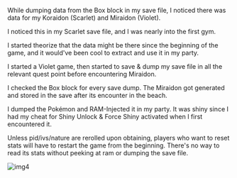 While dumping data from the Box block in my save file, I noticed there was data for my Koraidon (Scarlet) and Miraidon (Violet).

I noticed this in my Scarlet save file, and I was nearly into the first gym. 

I started theorize that the data might be there since the beginning of the game, and it would've been cool to extract and use it in my party.

I started a Violet game, then started to save & dump my save file in all the relevant quest point before encountering Miraidon.

I checked the Box block for every save dump. The Miraidon got generated and stored in the save after its encounter in the beach.

I dumped the Pokémon and RAM-Injected it in my party. It was shiny since I had my cheat for Shiny Unlock & Force Shiny activated when I first encountered it.

Unless pid/ivs/nature are rerolled upon obtaining, players who want to reset stats will have to restart the game from the beginning. There's no way to read its stats without peeking at ram or dumping the save file.

![img4](https://user-images.githubusercontent.com/52102823/202528725-e7afb1f3-6c9a-4475-8672-02f502cf8fc8.jpg)
